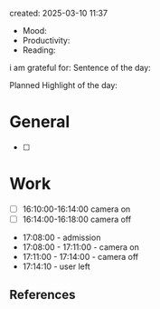 

created: 2025-03-10 11:37

- Mood:
- Productivity:
- Reading:

i am grateful for:
Sentence of the day:

Planned Highlight of the day:

# General

- [ ] 


# Work

- [ ] 16:10:00-16:14:00 camera on
- [ ] 16:14:00-16:18:00 camera off

- 17:08:00 - admission
- 17:08:00 - 17:11:00 - camera on
- 17:11:00 - 17:14:00 - camera off
- 17:14:10  - user left







## References
